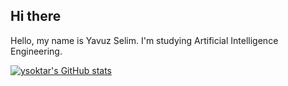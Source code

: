 ## Hi there
Hello, my name is Yavuz Selim. I'm studying Artificial Intelligence Engineering.

[![ysoktar's GitHub stats](https://github-readme-stats.vercel.app/api?username=ysoktar&show_icons=true&theme=dark)](https://github.com/anuraghazra/github-readme-stats)

